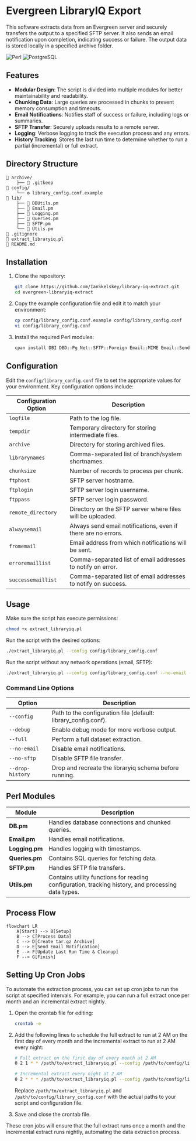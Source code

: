 # Evergreen LibraryIQ Export

This software extracts data from an Evergreen server and securely transfers the output to a specified SFTP server. It also sends an email notification upon completion, indicating success or failure. The output data is stored locally in a specified archive folder.

![Perl](https://img.shields.io/badge/Perl-39457E?style=for-the-badge&logo=perl&logoColor=white)
![PostgreSQL](https://img.shields.io/badge/PostgreSQL-336791?style=for-the-badge&logo=postgresql&logoColor=white)

## Features

- **Modular Design**: The script is divided into multiple modules for better maintainability and readability.
- **Chunking Data**: Large queries are processed in chunks to prevent memory consumption and timeouts.
- **Email Notifications**: Notifies staff of success or failure, including logs or summaries.
- **SFTP Transfer**: Securely uploads results to a remote server.
- **Logging**: Verbose logging to track the execution process and any errors.
- **History Tracking**: Stores the last run time to determine whether to run a partial (incremental) or full extract.

## Directory Structure

```
📁 archive/
    ├── 📄 .gitkeep
📁 config/
    └── ⚙️ library_config.conf.example
📁 lib/
    ├── 🐪 DBUtils.pm
    ├── 🐪 Email.pm
    ├── 🐪 Logging.pm   
    ├── 🐪 Queries.pm
    ├── 🐪 SFTP.pm
    └── 🐪 Utils.pm
📄 .gitignore
🐪 extract_libraryiq.pl
📄 README.md
```

## Installation

1. Clone the repository:
    ```bash
    git clone https://github.com/IanSkelskey/library-iq-extract.git
    cd evergreen-libraryiq-extract
    ```

2. Copy the example configuration file and edit it to match your environment:
    ```bash
    cp config/library_config.conf.example config/library_config.conf
    vi config/library_config.conf
    ```

3. Install the required Perl modules:
    ```bash
    cpan install DBI DBD::Pg Net::SFTP::Foreign Email::MIME Email::Sender::Simple
    ```

## Configuration

Edit the `config/library_config.conf` file to set the appropriate values for your environment. Key configuration options include:

| Configuration Option | Description                                                   |
| -------------------- | ------------------------------------------------------------- |
| `logfile`            | Path to the log file.                                         |
| `tempdir`            | Temporary directory for storing intermediate files.           |
| `archive`            | Directory for storing archived files.                         |
| `librarynames`       | Comma-separated list of branch/system shortnames.             |
| `chunksize`          | Number of records to process per chunk.                       |
| `ftphost`            | SFTP server hostname.                                         |
| `ftplogin`           | SFTP server login username.                                   |
| `ftppass`            | SFTP server login password.                                   |
| `remote_directory`   | Directory on the SFTP server where files will be uploaded.    |
| `alwaysemail`        | Always send email notifications, even if there are no errors. |
| `fromemail`          | Email address from which notifications will be sent.          |
| `erroremaillist`     | Comma-separated list of email addresses to notify on error.   |
| `successemaillist`   | Comma-separated list of email addresses to notify on success. |

## Usage

Make sure the script has execute permissions:

```bash
chmod +x extract_libraryiq.pl
```

Run the script with the desired options:

```bash
./extract_libraryiq.pl --config config/library_config.conf
```

Run the script without any network operations (email, SFTP):

```bash
./extract_libraryiq.pl --config config/library_config.conf --no-email --no-sftp
```

### Command Line Options

| Option           | Description                                                    |
| ---------------- | -------------------------------------------------------------- |
| `--config`       | Path to the configuration file (default: library_config.conf). |
| `--debug`        | Enable debug mode for more verbose output.                     |
| `--full`         | Perform a full dataset extraction.                             |
| `--no-email`     | Disable email notifications.                                   |
| `--no-sftp`      | Disable SFTP file transfer.                                    |
| `--drop-history` | Drop and recreate the libraryiq schema before running.         |

## Perl Modules

| Module         | Description                                                                                        |
| -------------- | -------------------------------------------------------------------------------------------------- |
| **DB.pm**      | Handles database connections and chunked queries.                                                  |
| **Email.pm**   | Handles email notifications.                                                                       |
| **Logging.pm** | Handles logging with timestamps.                                                                   |
| **Queries.pm** | Contains SQL queries for fetching data.                                                            |
| **SFTP.pm**    | Handles SFTP file transfers.                                                                       |
| **Utils.pm**   | Contains utility functions for reading configuration, tracking history, and processing data types. |

## Process Flow

```mermaid
flowchart LR
    A[Start] --> B[Setup]
    B --> C[Process Data]
    C --> D[Create tar.gz Archive]
    D --> E[Send Email Notification]
    E --> F[Update Last Run Time & Cleanup]
    F --> G[Finish]
```

## Setting Up Cron Jobs

To automate the extraction process, you can set up cron jobs to run the script at specified intervals. For example, you can run a full extract once per month and an incremental extract nightly.

1. Open the crontab file for editing:
    ```bash
    crontab -e
    ```

2. Add the following lines to schedule the full extract to run at 2 AM on the first day of every month and the incremental extract to run at 2 AM every night:

    ```bash
    # Full extract on the first day of every month at 2 AM
    0 2 1 * * /path/to/extract_libraryiq.pl --config /path/to/config/library_config.conf --full

    # Incremental extract every night at 2 AM
    0 2 * * * /path/to/extract_libraryiq.pl --config /path/to/config/library_config.conf
    ```

    Replace `/path/to/extract_libraryiq.pl` and `/path/to/config/library_config.conf` with the actual paths to your script and configuration file.

3. Save and close the crontab file.

These cron jobs will ensure that the full extract runs once a month and the incremental extract runs nightly, automating the data extraction process.
